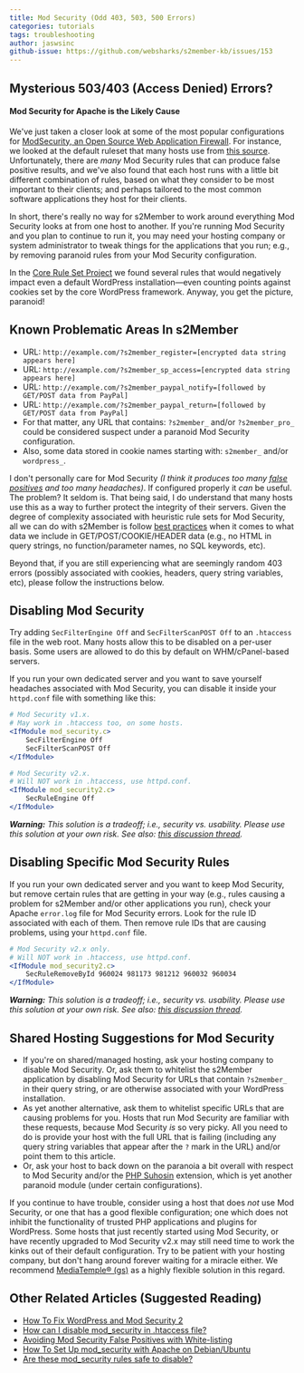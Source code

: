 ```yaml
---
title: Mod Security (Odd 403, 503, 500 Errors)
categories: tutorials
tags: troubleshooting
author: jaswsinc
github-issue: https://github.com/websharks/s2member-kb/issues/153
---
```


## Mysterious 503/403 (Access Denied) Errors?

#### Mod Security for Apache is the Likely Cause

We've just taken a closer look at some of the most popular configurations for [ModSecurity, an Open Source Web Application Firewall](https://www.modsecurity.org/). For instance, we looked at the default ruleset that many hosts use from [this source](https://www.owasp.org/index.php/Category:OWASP_ModSecurity_Core_Rule_Set_Project). Unfortunately, there are _many_ Mod Security rules that can produce false positive results, and we've also found that each host runs with a little bit different combination of rules, based on what they consider to be most important to their clients; and perhaps tailored to the most common software applications they host for their clients.

In short, there's really no way for s2Member to work around everything Mod Security looks at from one host to another. If you're running Mod Security and you plan to continue to run it, you may need your hosting company or system administrator to tweak things for the applications that you run; e.g., by removing paranoid rules from your Mod Security configuration.

In the [Core Rule Set Project](https://www.owasp.org/index.php/Category:OWASP_ModSecurity_Core_Rule_Set_Project) we found several rules that would negatively impact even a default WordPress installation—even counting points against cookies set by the core WordPress framework. Anyway, you get the picture, paranoid!

## Known Problematic Areas In s2Member

- URL: `http://example.com/?s2member_register=[encrypted data string appears here]`
- URL: `http://example.com/?s2member_sp_access=[encrypted data string appears here]`
- URL: `http://example.com/?s2member_paypal_notify=[followed by GET/POST data from PayPal]`
- URL: `http://example.com/?s2member_paypal_return=[followed by GET/POST data from PayPal]`
- For that matter, any URL that contains: `?s2member_` and/or `?s2member_pro_` could be considered suspect under a paranoid Mod Security configuration.
- Also, some data stored in cookie names starting with: `s2member_` and/or `wordpress_`.

I don't personally care for Mod Security _(I think it produces too many [false positives](http://www.modsecurity.org/blog/archives/2007/02/handling_false.html) and too many headaches)_. If configured properly it _can_ be useful. The problem? It seldom is. That being said, I do understand that many hosts use this as a way to further protect the integrity of their servers. Given the degree of complexity associated with heuristic rule sets for Mod Security, all we can do with s2Member is follow [best practices](http://stackoverflow.com/questions/3024123/how-to-write-mod-security-friendly-php-code) when it comes to what data we include in GET/POST/COOKIE/HEADER data (e.g., no HTML in query strings, no function/parameter names, no SQL keywords, etc).

Beyond that, if you are still experiencing what are seemingly random 403 errors (possibly associated with cookies, headers, query string variables, etc), please follow the instructions below.

## Disabling Mod Security

Try adding `SecFilterEngine Off` and `SecFilterScanPOST Off` to an `.htaccess` file in the web root. Many hosts allow this to be disabled on a per-user basis. Some users are allowed to do this by default on WHM/cPanel-based servers.

If you run your own dedicated server and you want to save yourself headaches associated with Mod Security, you can disable it inside your `httpd.conf` file with something like this:

```apache
# Mod Security v1.x.
# May work in .htaccess too, on some hosts.
<IfModule mod_security.c>
	SecFilterEngine Off
	SecFilterScanPOST Off
</IfModule>
```

```apache
# Mod Security v2.x.
# Will NOT work in .htaccess, use httpd.conf.
<IfModule mod_security2.c>
	SecRuleEngine Off
</IfModule>
```

_**Warning:** This solution is a tradeoff; i.e., security vs. usability. Please use this solution at your own risk. See also: [this discussion thread](http://wordpress.org/support/topic/disable-mod-security)._

## Disabling Specific Mod Security Rules

If you run your own dedicated server and you want to keep Mod Security, but remove certain rules that are getting in your way (e.g., rules causing a problem for s2Member and/or other applications you run), check your Apache `error.log` file for Mod Security errors. Look for the rule ID associated with each of them. Then remove rule IDs that are causing problems, using your `httpd.conf` file.

```apache
# Mod Security v2.x only.
# Will NOT work in .htaccess, use httpd.conf.
<IfModule mod_security2.c>
	SecRuleRemoveById 960024 981173 981212 960032 960034
</IfModule>
```

_**Warning:** This solution is a tradeoff; i.e., security vs. usability. Please use this solution at your own risk. See also: [this discussion thread](http://wordpress.org/support/topic/disable-mod-security)._

## Shared Hosting Suggestions for Mod Security

<div class="li-margins"></div>

- If you're on shared/managed hosting, ask your hosting company to disable Mod Security. Or, ask them to whitelist the s2Member application by disabling Mod Security for URLs that contain `?s2member_` in their query string, or are otherwise associated with your WordPress installation.
- As yet another alternative, ask them to whitelist specific URLs that are causing problems for you. Hosts that run Mod Security are familiar with these requests, because Mod Security _is_ so very picky. All you need to do is provide your host with the full URL that is failing (including any query string variables that appear after the `?` mark in the URL) and/or point them to this article.
- Or, ask your host to back down on the paranoia a bit overall with respect to Mod Security and/or the [PHP Suhosin](http://www.hardened-php.net/) extension, which is yet another paranoid module (under certain configurations).

If you continue to have trouble, consider using a host that does _not_ use Mod Security, or one that has a good flexible configuration; one which does not inhibit the functionality of trusted PHP applications and plugins for WordPress. Some hosts that just recently started using Mod Security, or have recently upgraded to Mod Security v2.x may still need time to work the kinks out of their default configuration. Try to be patient with your hosting company, but don't hang around forever waiting for a miracle either. We recommend [MediaTemple® (gs)](http://www.s2member.com/r/mediatemple/) as a highly flexible solution in this regard.

## Other Related Articles (Suggested Reading)

- [How To Fix WordPress and Mod Security 2](http://www.binarymoon.co.uk/2011/05/wordpress-mod-security-2/)
- [How can I disable mod_security in .htaccess file?](http://stackoverflow.com/questions/12928360/how-can-i-disable-mod-security-in-htaccess-file)
- [Avoiding Mod Security False Positives with White-listing](http://resources.infosecinstitute.com/avoiding-mod-security-false-positives-white-listing/)
- [How To Set Up mod_security with Apache on Debian/Ubuntu](https://www.digitalocean.com/community/tutorials/how-to-set-up-mod_security-with-apache-on-debian-ubuntu)
- [Are these mod_security rules safe to disable?](https://www.digitalocean.com/community/questions/are-these-mod_security-rules-safe-to-disable)